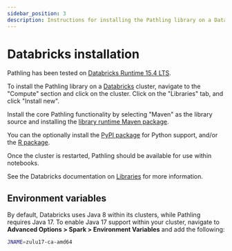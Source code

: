 ```yaml
---
sidebar_position: 3
description: Instructions for installing the Pathling library on a Databricks cluster.
---
```


# Databricks installation

Pathling has been tested
on [Databricks Runtime 15.4 LTS](https://docs.databricks.com/aws/en/release-notes/runtime/15.4lts).

To install the Pathling library on a [Databricks](https://www.databricks.com/)
cluster, navigate to the "Compute" section and click on the cluster. Click on
the "Libraries" tab, and click "Install new".

Install the core Pathling functionality by selecting "Maven" as the library
source and installing
the [library runtime Maven package](https://central.sonatype.com/artifact/au.csiro.pathling/library-runtime).

You can the optionally install
the [PyPI package](https://pypi.org/project/pathling/) for Python support, 
and/or the [R package](https://cran.r-project.org/package=pathling).

Once the cluster is restarted, Pathling should be available for use within
notebooks.

See the Databricks documentation
on [Libraries](https://docs.databricks.com/libraries/index.html) for more
information.

## Environment variables

By default, Databricks uses Java 8 within its clusters, while Pathling requires
Java 17. To enable Java 17 support within your cluster, navigate to __Advanced
Options > Spark > Environment Variables__ and add the following:

```bash
JNAME=zulu17-ca-amd64
```

